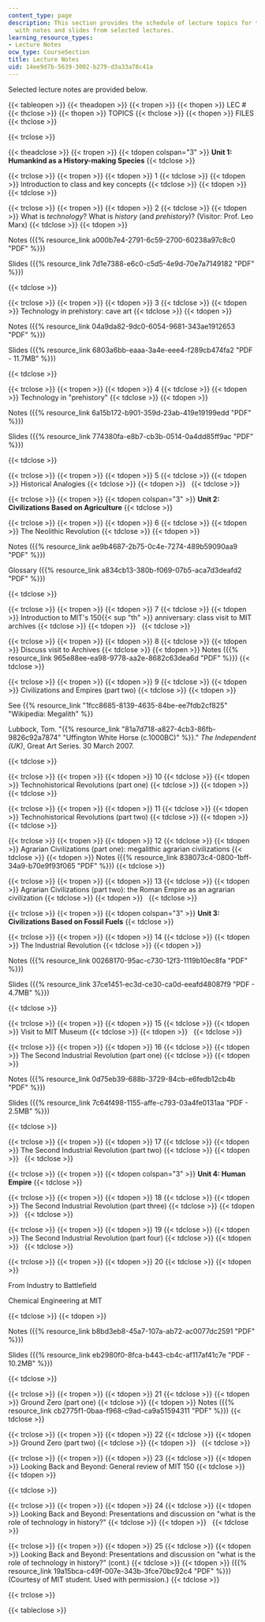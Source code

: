 ```yaml
---
content_type: page
description: This section provides the schedule of lecture topics for the course along
  with notes and slides from selected lectures.
learning_resource_types:
- Lecture Notes
ocw_type: CourseSection
title: Lecture Notes
uid: 14ee9d7b-5639-3002-b279-d3a33a78c41a
---
```


Selected lecture notes are provided below.

{{< tableopen >}}
{{< theadopen >}}
{{< tropen >}}
{{< thopen >}}
LEC #
{{< thclose >}}
{{< thopen >}}
TOPICS
{{< thclose >}}
{{< thopen >}}
FILES
{{< thclose >}}

{{< trclose >}}

{{< theadclose >}}
{{< tropen >}}
{{< tdopen colspan="3" >}}
**Unit 1: Humankind as a History-making Species**
{{< tdclose >}}

{{< trclose >}}
{{< tropen >}}
{{< tdopen >}}
1
{{< tdclose >}}
{{< tdopen >}}
Introduction to class and key concepts
{{< tdclose >}}
{{< tdopen >}}
 
{{< tdclose >}}

{{< trclose >}}
{{< tropen >}}
{{< tdopen >}}
2
{{< tdclose >}}
{{< tdopen >}}
What is _technology_? What is _history_ (and _prehistory_)? (Visitor: Prof. Leo Marx)
{{< tdclose >}}
{{< tdopen >}}


Notes ({{% resource_link a000b7e4-2791-6c59-2700-60238a97c8c0 "PDF" %}})

Slides ({{% resource_link 7d1e7388-e6c0-c5d5-4e9d-70e7a7149182 "PDF" %}})


{{< tdclose >}}

{{< trclose >}}
{{< tropen >}}
{{< tdopen >}}
3
{{< tdclose >}}
{{< tdopen >}}
Technology in prehistory: cave art
{{< tdclose >}}
{{< tdopen >}}


Notes ({{% resource_link 04a9da82-9dc0-6054-9681-343ae1912653 "PDF" %}})

Slides ({{% resource_link 6803a6bb-eaaa-3a4e-eee4-f289cb474fa2 "PDF - 11.7MB" %}})


{{< tdclose >}}

{{< trclose >}}
{{< tropen >}}
{{< tdopen >}}
4
{{< tdclose >}}
{{< tdopen >}}
Technology in "prehistory"
{{< tdclose >}}
{{< tdopen >}}


Notes ({{% resource_link 6a15b172-b901-359d-23ab-419e19199edd "PDF" %}})

Slides ({{% resource_link 774380fa-e8b7-cb3b-0514-0a4dd85ff9ac "PDF" %}})


{{< tdclose >}}

{{< trclose >}}
{{< tropen >}}
{{< tdopen >}}
5
{{< tdclose >}}
{{< tdopen >}}
Historical Analogies
{{< tdclose >}}
{{< tdopen >}}
 
{{< tdclose >}}

{{< trclose >}}
{{< tropen >}}
{{< tdopen colspan="3" >}}
**Unit 2: Civilizations Based on Agriculture**
{{< tdclose >}}

{{< trclose >}}
{{< tropen >}}
{{< tdopen >}}
6
{{< tdclose >}}
{{< tdopen >}}
The Neolithic Revolution
{{< tdclose >}}
{{< tdopen >}}


Notes ({{% resource_link ae9b4687-2b75-0c4e-7274-489b59090aa9 "PDF" %}})

Glossary ({{% resource_link a834cb13-380b-f069-07b5-aca7d3deafd2 "PDF" %}})


{{< tdclose >}}

{{< trclose >}}
{{< tropen >}}
{{< tdopen >}}
7
{{< tdclose >}}
{{< tdopen >}}
Introduction to MIT's 150{{< sup "th" >}} anniversary: class visit to MIT archives
{{< tdclose >}}
{{< tdopen >}}
 
{{< tdclose >}}

{{< trclose >}}
{{< tropen >}}
{{< tdopen >}}
8
{{< tdclose >}}
{{< tdopen >}}
Discuss visit to Archives
{{< tdclose >}}
{{< tdopen >}}
Notes ({{% resource_link 965e88ee-ea98-9778-aa2e-8682c63dea6d "PDF" %}})
{{< tdclose >}}

{{< trclose >}}
{{< tropen >}}
{{< tdopen >}}
9
{{< tdclose >}}
{{< tdopen >}}
Civilizations and Empires (part two)
{{< tdclose >}}
{{< tdopen >}}


See {{% resource_link "1fcc8685-8139-4635-84be-ee7fdb2cf825" "Wikipedia: Megalith" %}}

Lubbock, Tom. "{{% resource_link "81a7d718-a827-4cb3-86fb-9826c92a7874" "Uffington White Horse (c.1000BC)" %}}." _The Independent (UK)_, Great Art Series. 30 March 2007. 


{{< tdclose >}}

{{< trclose >}}
{{< tropen >}}
{{< tdopen >}}
10
{{< tdclose >}}
{{< tdopen >}}
Technohistorical Revolutions (part one)
{{< tdclose >}}
{{< tdopen >}}
 
{{< tdclose >}}

{{< trclose >}}
{{< tropen >}}
{{< tdopen >}}
11
{{< tdclose >}}
{{< tdopen >}}
Technohistorical Revolutions (part two)
{{< tdclose >}}
{{< tdopen >}}
 
{{< tdclose >}}

{{< trclose >}}
{{< tropen >}}
{{< tdopen >}}
12
{{< tdclose >}}
{{< tdopen >}}
Agrarian Civilizations (part one): megalithic agrarian civilizations
{{< tdclose >}}
{{< tdopen >}}
Notes ({{% resource_link 838073c4-0800-1bff-34a9-b70e9f93f065 "PDF" %}})
{{< tdclose >}}

{{< trclose >}}
{{< tropen >}}
{{< tdopen >}}
13
{{< tdclose >}}
{{< tdopen >}}
Agrarian Civilizations (part two): the Roman Empire as an agrarian civilization
{{< tdclose >}}
{{< tdopen >}}
 
{{< tdclose >}}

{{< trclose >}}
{{< tropen >}}
{{< tdopen colspan="3" >}}
**Unit 3: Civilizations Based on Fossil Fuels**
{{< tdclose >}}

{{< trclose >}}
{{< tropen >}}
{{< tdopen >}}
14
{{< tdclose >}}
{{< tdopen >}}
The Industrial Revolution
{{< tdclose >}}
{{< tdopen >}}


Notes ({{% resource_link 00268170-95ac-c730-12f3-1119b10ec8fa "PDF" %}})

Slides ({{% resource_link 37ce1451-ec3d-ce30-ca0d-eeafd48087f9 "PDF - 4.7MB" %}})


{{< tdclose >}}

{{< trclose >}}
{{< tropen >}}
{{< tdopen >}}
15
{{< tdclose >}}
{{< tdopen >}}
Visit to MIT Museum
{{< tdclose >}}
{{< tdopen >}}
 
{{< tdclose >}}

{{< trclose >}}
{{< tropen >}}
{{< tdopen >}}
16
{{< tdclose >}}
{{< tdopen >}}
The Second Industrial Revolution (part one)
{{< tdclose >}}
{{< tdopen >}}


Notes ({{% resource_link 0d75eb39-688b-3729-84cb-e6fedb12cb4b "PDF" %}})

Slides ({{% resource_link 7c64f498-1155-affe-c793-03a4fe0131aa "PDF - 2.5MB" %}})


{{< tdclose >}}

{{< trclose >}}
{{< tropen >}}
{{< tdopen >}}
17
{{< tdclose >}}
{{< tdopen >}}
The Second Industrial Revolution (part two)
{{< tdclose >}}
{{< tdopen >}}
 
{{< tdclose >}}

{{< trclose >}}
{{< tropen >}}
{{< tdopen colspan="3" >}}
**Unit 4: Human Empire**
{{< tdclose >}}

{{< trclose >}}
{{< tropen >}}
{{< tdopen >}}
18
{{< tdclose >}}
{{< tdopen >}}
The Second Industrial Revolution (part three)
{{< tdclose >}}
{{< tdopen >}}
 
{{< tdclose >}}

{{< trclose >}}
{{< tropen >}}
{{< tdopen >}}
19
{{< tdclose >}}
{{< tdopen >}}
The Second Industrial Revolution (part four)
{{< tdclose >}}
{{< tdopen >}}
 
{{< tdclose >}}

{{< trclose >}}
{{< tropen >}}
{{< tdopen >}}
20
{{< tdclose >}}
{{< tdopen >}}


From Industry to Battlefield

Chemical Engineering at MIT


{{< tdclose >}}
{{< tdopen >}}


Notes ({{% resource_link b8bd3eb8-45a7-107a-ab72-ac0077dc2591 "PDF" %}})

Slides ({{% resource_link eb2980f0-8fca-b443-cb4c-af117af41c7e "PDF - 10.2MB" %}})


{{< tdclose >}}

{{< trclose >}}
{{< tropen >}}
{{< tdopen >}}
21
{{< tdclose >}}
{{< tdopen >}}
Ground Zero (part one)
{{< tdclose >}}
{{< tdopen >}}
Notes ({{% resource_link cb2775f1-0baa-f968-c9ad-ca9a51594311 "PDF" %}})
{{< tdclose >}}

{{< trclose >}}
{{< tropen >}}
{{< tdopen >}}
22
{{< tdclose >}}
{{< tdopen >}}
Ground Zero (part two)
{{< tdclose >}}
{{< tdopen >}}
 
{{< tdclose >}}

{{< trclose >}}
{{< tropen >}}
{{< tdopen >}}
23
{{< tdclose >}}
{{< tdopen >}}
Looking Back and Beyond: General review of MIT 150
{{< tdclose >}}
{{< tdopen >}}

{{< tdclose >}}

{{< trclose >}}
{{< tropen >}}
{{< tdopen >}}
24
{{< tdclose >}}
{{< tdopen >}}
Looking Back and Beyond: Presentations and discussion on "what is the role of technology in history?"
{{< tdclose >}}
{{< tdopen >}}
 
{{< tdclose >}}

{{< trclose >}}
{{< tropen >}}
{{< tdopen >}}
25
{{< tdclose >}}
{{< tdopen >}}
Looking Back and Beyond: Presentations and discussion on "what is the role of technology in history?" (cont.)
{{< tdclose >}}
{{< tdopen >}}
({{% resource_link 19a15bca-c49f-007e-343b-3fce70bc92c4 "PDF" %}}) (Courtesy of MIT student. Used with permission.)
{{< tdclose >}}

{{< trclose >}}

{{< tableclose >}}